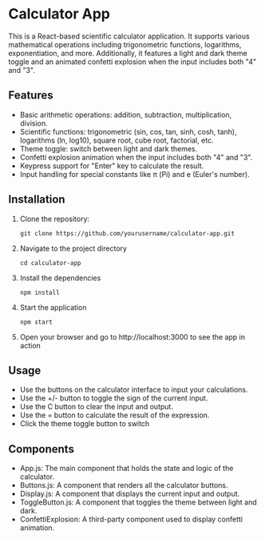 # Calculator App

This is a React-based scientific calculator application. It supports various mathematical operations including trigonometric functions, logarithms, exponentiation, and more. Additionally, it features a light and dark theme toggle and an animated confetti explosion when the input includes both "4" and "3".

## Features

- Basic arithmetic operations: addition, subtraction, multiplication, division.
- Scientific functions: trigonometric (sin, cos, tan, sinh, cosh, tanh), logarithms (ln, log10), square root, cube root, factorial, etc.
- Theme toggle: switch between light and dark themes.
- Confetti explosion animation when the input includes both "4" and "3".
- Keypress support for "Enter" key to calculate the result.
- Input handling for special constants like π (Pi) and e (Euler's number).

## Installation

1. Clone the repository:

   ```
   git clone https://github.com/yourusername/calculator-app.git
    ```

2. Navigate to the project directory
    ```
    cd calculator-app
    ```
3. Install the dependencies
    ```
    npm install
    ```
4. Start the application
    ```
    npm start
    ```
5. Open your browser and go to http://localhost:3000 to see the app in action
    
## Usage 
- Use the buttons on the calculator interface to input your calculations.
- Use the +/- button to toggle the sign of the current input.
- Use the C button to clear the input and output.
- Use the = button to calculate the result of the expression.
- Click the theme toggle button to switch
## Components
- App.js: The main component that holds the state and logic of the calculator.
- Buttons.js: A component that renders all the calculator buttons.
- Display.js: A component that displays the current input and output.
- ToggleButton.js: A component that toggles the theme between light and dark.
- ConfettiExplosion: A third-party component used to display confetti animation.
